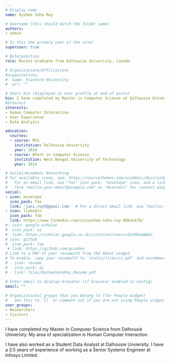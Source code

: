 ```yaml
---
# Display name
name: Oyshee Saha Roy

# Username (this should match the folder name)
authors:
- admin

# Is this the primary user of the site?
superuser: true

# Role/position
role: Recent Graduate from Dalhousie University, Canada

# Organizations/Affiliations
#organizations:
#- name: Stanford University
#  url: ""

# Short bio (displayed in user profile at end of posts)
bio: I have completed my Master in Computer Science at Dalhousie University.
#Interest
interests:
- Human Computer Interaction
- User Experience 
- Data Analysis

education:
  courses:
  - course: MCS 
    institution: Dalhousie Unviersity
    year: 2019
  - course: BTech in Computer Science
    institution: West Bengal University of Technology
    year: 2014

# Social/Academic Networking
# For available icons, see: https://sourcethemes.com/academic/docs/widgets/#icons
#   For an email link, use "fas" icon pack, "envelope" icon, and a link in the
#   form "mailto:your-email@example.com" or "#contact" for contact widget.
social:
- icon: envelope
  icon_pack: fas
  link: 'juni.roy5@gmail.com'  # For a direct email link, use "mailto:test@example.org".
- icon: linkedin
  icon_pack: fab
  link: https://www.linkedin.com/in/oyshee-saha-roy-88ba5478/
#- icon: google-scholar
#  icon_pack: ai
#  link: https://scholar.google.co.uk/citations?user=sIwtMXoAAAAJ
# icon: github
#  icon_pack: fab
 # link: https://github.com/gcushen
# Link to a PDF of your resume/CV from the About widget.
# To enable, copy your resume/CV to `static/files/cv.pdf` and uncomment the lines below.  
# - icon: resume
#   icon_pack: ai
#   link: files/OysheeSahaRoy_Resume.pdf

# Enter email to display Gravatar (if Gravatar enabled in Config)
email: ""
  
# Organizational groups that you belong to (for People widget)
#   Set this to `[]` or comment out if you are not using People widget.  
user_groups:
- Researchers
- Visitors
---
```


I have completed my Master in Computer Science from Dalhousie Univeristy. My area of specialization is Human Computer Interaction. 

I have also worked as a Student Data Analyst at Dalhousie Unviersity. I have a 3.5 years of experience of working as a Senior Systems Engineer at Infosys Limited.
